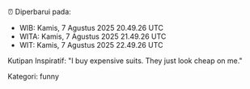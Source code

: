 ⏰ Diperbarui pada:
- WIB: Kamis, 7 Agustus 2025 20.49.26 UTC
- WITA: Kamis, 7 Agustus 2025 21.49.26 UTC
- WIT: Kamis, 7 Agustus 2025 22.49.26 UTC

Kutipan Inspiratif:
"I buy expensive suits. They just look cheap on me."


Kategori: funny

